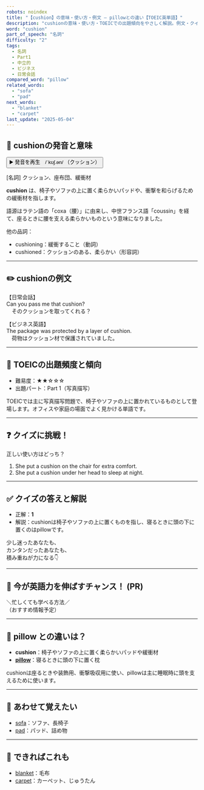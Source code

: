 ```yaml
---
robots: noindex
title: "【cushion】の意味・使い方・例文 ― pillowとの違い【TOEIC英単語】"
description: "cushionの意味・使い方・TOEICでの出題傾向をやさしく解説。例文・クイズ付きでpillowとの違いもわかりやすく学べます。"
word: "cushion"
part_of_speech: "名詞"
difficulty: "2"
tags:
  - 名詞
  - Part1
  - 中立的
  - ビジネス
  - 日常会話
compared_word: "pillow"
related_words:
  - "sofa"
  - "pad"
next_words:
  - "blanket"
  - "carpet"
last_update: "2025-05-04"
---
```


## 🔰 cushionの発音と意味

<button class="play-audio" onclick="playTTS('cushion')">
  <span class="play-audio-main">
    ▶️ 発音を再生　/ˈkʊʃ.ən/
  </span>
  <span class="play-audio-sub">
    （クッション）
  </span>
</button>

[名詞] クッション、座布団、緩衝材

**cushion** は、椅子やソファの上に置く柔らかいパッドや、衝撃を和らげるための緩衝材を指します。

語源はラテン語の「coxa（腰）」に由来し、中世フランス語「coussin」を経て、座るときに腰を支える柔らかいものという意味になりました。

他の品詞：  
- cushioning：緩衝すること（動詞）
- cushioned：クッションのある、柔らかい（形容詞）

---

## ✏️ cushionの例文

【日常会話】  
Can you pass me that cushion?  
　そのクッションを取ってくれる？

【ビジネス英語】  
The package was protected by a layer of cushion.  
　荷物はクッション材で保護されていました。

---

## 🎯 TOEICの出題頻度と傾向

- 難易度：★★☆☆☆
- 出題パート：Part 1（写真描写）

TOEICでは主に写真描写問題で、椅子やソファの上に置かれているものとして登場します。オフィスや家庭の場面でよく見かける単語です。

---

## ❓ クイズに挑戦！

正しい使い方はどっち？

1. She put a cushion on the chair for extra comfort.  
2. She put a cushion under her head to sleep at night.

---

## ✅ クイズの答えと解説

- 正解：**1**
- 解説：cushionは椅子やソファの上に置くものを指し、寝るときに頭の下に置くのはpillowです。

少し迷ったあなたも、  
カンタンだったあなたも、  
積み重ねが力になる👇️

---

## 🚀 今が英語力を伸ばすチャンス！ (PR)

<div class="info-center">
＼忙しくても学べる方法／<br>  
（おすすめ情報予定）
</div>

---

## 🤔  pillow との違いは？

- **cushion**：椅子やソファの上に置く柔らかいパッドや緩衝材
- **[pillow](/word/pillow)**：寝るときに頭の下に置く枕

cushionは座るときや装飾用、衝撃吸収用に使い、pillowは主に睡眠時に頭を支えるために使います。

---

## 🧩 あわせて覚えたい

- [sofa](/word/sofa)：ソファ、長椅子
- [pad](/word/pad)：パッド、詰め物

---

## 📖 できればこれも

- [blanket](/word/blanket)：毛布
- [carpet](/word/carpet)：カーペット、じゅうたん

<!-- cvid: aid47_bid30 -->
